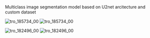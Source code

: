 Multiclass image segmentation model based on U2net arcitecture and custom dataset 

![tro_185734_00](https://github.com/Globolik/U2net_human_parsing/assets/86630669/25eaf45e-8a01-416a-a9e4-8e991717c356)
![tro_185734_00](https://github.com/Globolik/U2net_human_parsing/assets/86630669/6cca39af-e79a-48df-ba19-12c82c23ad5e)


![tro_182496_00](https://github.com/Globolik/U2net_human_parsing/assets/86630669/72ca3399-a637-4731-a03d-ddbdc88f894c)
![tro_182496_00](https://github.com/Globolik/U2net_human_parsing/assets/86630669/c088852a-562e-47b0-8672-23bc2ad77921)
